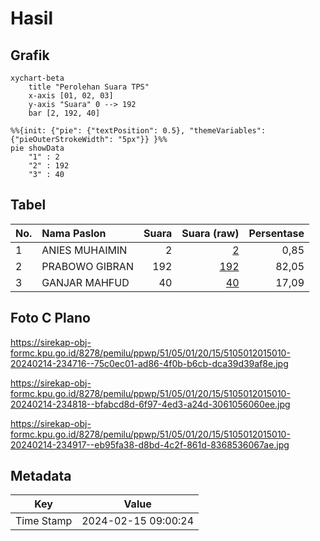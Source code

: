 # Hasil

## Grafik

```mermaid
xychart-beta
    title "Perolehan Suara TPS"
    x-axis [01, 02, 03]
    y-axis "Suara" 0 --> 192
    bar [2, 192, 40]
```

```mermaid
%%{init: {"pie": {"textPosition": 0.5}, "themeVariables": {"pieOuterStrokeWidth": "5px"}} }%%
pie showData
    "1" : 2
    "2" : 192
    "3" : 40
```

## Tabel

| No. | Nama Paslon    | Suara | Suara (raw) | Persentase |
|:--- |:-------------- | -----:| -----------:| ----------:|
| 1   | ANIES MUHAIMIN | 2     | [2][p-1]    | 0,85       |
| 2   | PRABOWO GIBRAN | 192   | [192][p-2]  | 82,05      |
| 3   | GANJAR MAHFUD  | 40    | [40][p-3]   | 17,09      |


[p-1]: https://github.com/gigit-pemilu/pemilu-2024-51-bali/blob/main/pilpres/hitung-suara/sub/51-bali/sub/05-klungkung/sub/01-nusa-penida/sub/2015-kutampi-kaler/sub/010-tps/sub/paslon-1.txt
[p-2]: https://github.com/gigit-pemilu/pemilu-2024-51-bali/blob/main/pilpres/hitung-suara/sub/51-bali/sub/05-klungkung/sub/01-nusa-penida/sub/2015-kutampi-kaler/sub/010-tps/sub/paslon-2.txt
[p-3]: https://github.com/gigit-pemilu/pemilu-2024-51-bali/blob/main/pilpres/hitung-suara/sub/51-bali/sub/05-klungkung/sub/01-nusa-penida/sub/2015-kutampi-kaler/sub/010-tps/sub/paslon-3.txt

## Foto C Plano

https://sirekap-obj-formc.kpu.go.id/8278/pemilu/ppwp/51/05/01/20/15/5105012015010-20240214-234716--75c0ec01-ad86-4f0b-b6cb-dca39d39af8e.jpg

https://sirekap-obj-formc.kpu.go.id/8278/pemilu/ppwp/51/05/01/20/15/5105012015010-20240214-234818--bfabcd8d-6f97-4ed3-a24d-3061056060ee.jpg

https://sirekap-obj-formc.kpu.go.id/8278/pemilu/ppwp/51/05/01/20/15/5105012015010-20240214-234917--eb95fa38-d8bd-4c2f-861d-8368536067ae.jpg


## Metadata

| Key        | Value               |
| ---------- | ------------------- |
| Time Stamp | 2024-02-15 09:00:24 |



